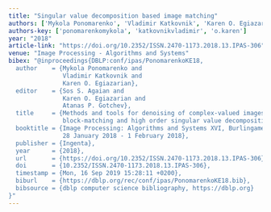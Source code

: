 ```yaml
---
title: "Singular value decomposition based image matching"
authors: ['Mykola Ponomarenko', 'Vladimir Katkovnik', 'Karen O. Egiazarian']
authors-key: ['ponomarenkomykola', 'katkovnikvladimir', 'o.karen']
year: "2018"
article-link: "https://doi.org/10.2352/ISSN.2470-1173.2018.13.IPAS-306"
venue: "Image Processing - Algorithms and Systems"
bibex: "@inproceedings{DBLP:conf/ipas/PonomarenkoKE18,
  author    = {Mykola Ponomarenko and
               Vladimir Katkovnik and
               Karen O. Egiazarian},
  editor    = {Sos S. Agaian and
               Karen O. Egiazarian and
               Atanas P. Gotchev},
  title     = {Methods and tools for denoising of complex-valued images based on
               block-matching and high order singular value decomposition},
  booktitle = {Image Processing: Algorithms and Systems XVI, Burlingame, CA, USA,
               28 January 2018 - 1 February 2018},
  publisher = {Ingenta},
  year      = {2018},
  url       = {https://doi.org/10.2352/ISSN.2470-1173.2018.13.IPAS-306},
  doi       = {10.2352/ISSN.2470-1173.2018.13.IPAS-306},
  timestamp = {Mon, 16 Sep 2019 15:28:11 +0200},
  biburl    = {https://dblp.org/rec/conf/ipas/PonomarenkoKE18.bib},
  bibsource = {dblp computer science bibliography, https://dblp.org}
}"
---
```


